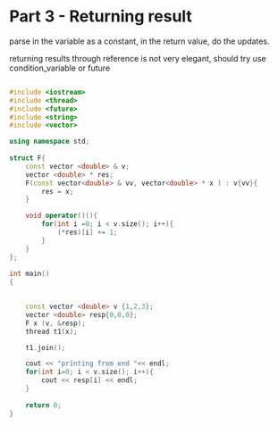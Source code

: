 # Part 3 - Returning result

parse in the variable as a constant, in the return value, do the updates.

returning results through reference is not very elegant, should try use condition\_variable or future

```cpp

#include <iostream>
#include <thread>
#include <future>
#include <string>
#include <vector>

using namespace std;
 
struct F{
	const vector <double> & v;
	vector <double> * res;
	F(const vector<double> & vv, vector<double> * x ) : v{vv}{
		res = x;
	}

	void operator()(){
		for(int i =0; i < v.size(); i++){
			(*res)[i] += 1;
		}
	}
};
 
int main()
{
 	

 	const vector <double> v {1,2,3};
 	vector <double> resp{0,0,0};
 	F x (v, &resp);
	thread t1(x);

	t1.join();

	cout << "printing from end "<< endl;
	for(int i=0; i < v.size(); i++){
		cout << resp[i] << endl;
	}
 
	return 0;
}


```

